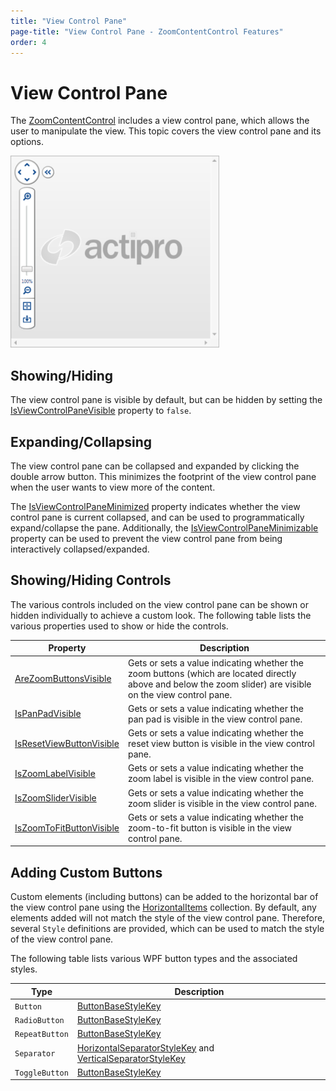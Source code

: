 ```yaml
---
title: "View Control Pane"
page-title: "View Control Pane - ZoomContentControl Features"
order: 4
---
```

# View Control Pane

The [ZoomContentControl](xref:@ActiproUIRoot.Controls.Navigation.ZoomContentControl) includes a view control pane, which allows the user to manipulate the view. This topic covers the view control pane and its options.

![Screenshot](../images/zoomcontentcontrol-view-control-pane.png)

## Showing/Hiding

The view control pane is visible by default, but can be hidden by setting the [IsViewControlPaneVisible](xref:@ActiproUIRoot.Controls.Navigation.ZoomContentControl.IsViewControlPaneVisible) property to `false`.

## Expanding/Collapsing

The view control pane can be collapsed and expanded by clicking the double arrow button. This minimizes the footprint of the view control pane when the user wants to view more of the content.

The [IsViewControlPaneMinimized](xref:@ActiproUIRoot.Controls.Navigation.ZoomContentControl.IsViewControlPaneMinimized) property indicates whether the view control pane is current collapsed, and can be used to programmatically expand/collapse the pane.  Additionally, the [IsViewControlPaneMinimizable](xref:@ActiproUIRoot.Controls.Navigation.ZoomContentControl.IsViewControlPaneMinimizable) property can be used to prevent the view control pane from being interactively collapsed/expanded.

## Showing/Hiding Controls

The various controls included on the view control pane can be shown or hidden individually to achieve a custom look.  The following table lists the various properties used to show or hide the controls.

| Property | Description |
|-----|-----|
| [AreZoomButtonsVisible](xref:@ActiproUIRoot.Controls.Navigation.ZoomContentControl.AreZoomButtonsVisible) | Gets or sets a value indicating whether the zoom buttons (which are located directly above and below the zoom slider) are visible on the view control pane. |
| [IsPanPadVisible](xref:@ActiproUIRoot.Controls.Navigation.ZoomContentControl.IsPanPadVisible) | Gets or sets a value indicating whether the pan pad is visible in the view control pane. |
| [IsResetViewButtonVisible](xref:@ActiproUIRoot.Controls.Navigation.ZoomContentControl.IsResetViewButtonVisible) | Gets or sets a value indicating whether the reset view button is visible in the view control pane. |
| [IsZoomLabelVisible](xref:@ActiproUIRoot.Controls.Navigation.ZoomContentControl.IsZoomLabelVisible) | Gets or sets a value indicating whether the zoom label is visible in the view control pane. |
| [IsZoomSliderVisible](xref:@ActiproUIRoot.Controls.Navigation.ZoomContentControl.IsZoomSliderVisible) | Gets or sets a value indicating whether the zoom slider is visible in the view control pane. |
| [IsZoomToFitButtonVisible](xref:@ActiproUIRoot.Controls.Navigation.ZoomContentControl.IsZoomToFitButtonVisible) | Gets or sets a value indicating whether the zoom-to-fit button is visible in the view control pane. |

## Adding Custom Buttons

Custom elements (including buttons) can be added to the horizontal bar of the view control pane using the [HorizontalItems](xref:@ActiproUIRoot.Controls.Navigation.ZoomContentControl.HorizontalItems) collection.  By default, any elements added will not match the style of the view control pane.  Therefore, several `Style` definitions are provided, which can be used to match the style of the view control pane.

The following table lists various WPF button types and the associated styles.

| Type | Description |
|-----|-----|
| `Button` | [ButtonBaseStyleKey](xref:@ActiproUIRoot.Controls.Navigation.ZoomContentControl.ButtonBaseStyleKey) |
| `RadioButton` | [ButtonBaseStyleKey](xref:@ActiproUIRoot.Controls.Navigation.ZoomContentControl.ButtonBaseStyleKey) |
| `RepeatButton` | [ButtonBaseStyleKey](xref:@ActiproUIRoot.Controls.Navigation.ZoomContentControl.ButtonBaseStyleKey) |
| `Separator` | [HorizontalSeparatorStyleKey](xref:@ActiproUIRoot.Controls.Navigation.ZoomContentControl.HorizontalSeparatorStyleKey) and [VerticalSeparatorStyleKey](xref:@ActiproUIRoot.Controls.Navigation.ZoomContentControl.VerticalSeparatorStyleKey) |
| `ToggleButton` | [ButtonBaseStyleKey](xref:@ActiproUIRoot.Controls.Navigation.ZoomContentControl.ButtonBaseStyleKey) |
